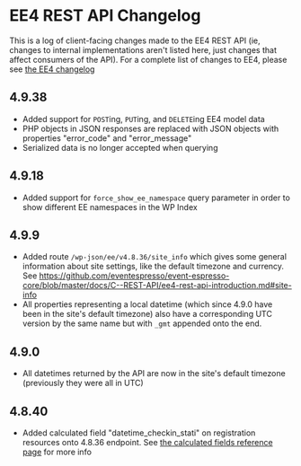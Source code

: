 
# EE4 REST API Changelog

This is a log of client-facing changes made to the EE4 REST API (ie, changes to internal implementations aren't listed here, just changes that affect consumers of the API). For a complete list of changes to EE4, please see [the EE4 changelog](https://eventespresso.com/wiki/ee4-changelog/)

## 4.9.38
- Added support for `POST`ing, `PUT`ing, and `DELETE`ing EE4 model data
- PHP objects in JSON responses are replaced with JSON objects with properties "error_code" and "error_message"
- Serialized data is no longer accepted when querying

## 4.9.18
- Added support for `force_show_ee_namespace` query parameter in order to show different EE namespaces in the WP Index

## 4.9.9
- Added route `/wp-json/ee/v4.8.36/site_info` which gives some general information about site settings, like the default timezone and currency. See https://github.com/eventespresso/event-espresso-core/blob/master/docs/C--REST-API/ee4-rest-api-introduction.md#site-info
- All properties representing a local datetime (which since 4.9.0 have been in the site's default timezone) also have a corresponding UTC version by the same name but with `_gmt` appended onto the end. 

## 4.9.0
- All datetimes returned by the API are now in the site's default timezone (previously they were all in UTC)

## 4.8.40
- Added calculated field "datetime_checkin_stati" on registration resources onto 4.8.36 endpoint. See [the calculated fields reference page](https://github.com/eventespresso/event-espresso-core/blob/master/docs/C--REST-API/ee4-rest-api-calculated-fields-reference.md) for more info


